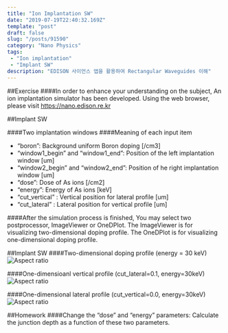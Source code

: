```yaml
---
title: "Ion Implantation SW"
date: "2019-07-19T22:40:32.169Z"
template: "post"
draft: false
slug: "/posts/91590"
category: "Nano Physics"
tags: 
 - "Ion implantation"
 - "Implant SW"
description: "EDISON 사이언스 앱을 활용하여 Rectangular Waveguides 이해"
---
```

##Exercise
####In order to enhance your understanding on the subject,
An ion implantation simulator has been developed. Using the web browser, please visit https://nano.edison.re.kr


##Implant SW

 
####Two implantation windows
####Meaning of each input item
- “boron”: Background uniform Boron doping [/cm3]
- “window1_begin” and “window1_end”: Position of the left implantation window [um]
- “window2_begin” and “window2_end”: Position of he right implantation window [um]
- “dose”: Dose of As ions [/cm2]
- “energy”: Energy of As ions [keV]
- “cut_vertical” : Vertical position for lateral profile [um]
- “cut_lateral” : Lateral position for vertical profile [um]


####After the simulation process is finished,
You may select two postprocessor, ImageViewer or OneDPlot. The ImageViewer is for visualizing two-dimensional doping profile. The OneDPlot is for visualizing one-dimensional doping profile.

##Implant SW
####Two-dimensional doping profile (energy = 30 keV)
![Aspect ratio](/media/POST/9159/3.jpg)

####One-dimensioanl vertical profile (cut_lateral=0.1, energy=30keV)
![Aspect ratio](/media/POST/9159/4.jpg)

####One-dimensional lateral profile (cut_vertical=0.0, energy=30keV)
![Aspect ratio](/media/POST/9159/5.jpg)

##Homework
####Change the “dose” and “energy” parameters:
Calculate the junction depth as a function of these two parameters.


